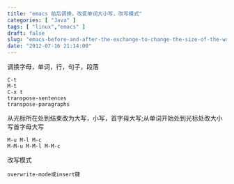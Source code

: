 ```yaml
---
title: "emacs 前后调换，改变单词大小写，改写模式"
categories: [ "Java" ]
tags: [ "linux","emacs" ]
draft: false
slug: "emacs-before-and-after-the-exchange-to-change-the-size-of-the-word-to-write-rewrite-mode"
date: "2012-07-16 21:14:00"
---
```


 调换字母，单词，行，句子，段落

    C-t
    M-t
    C-x t
    transpose-sentences
    transpose-paragraphs


<!--more-->


从光标所在处到结束改为大写，小写，首字母大写;从单词开始处到光标处改大小写首字母大写

    M-u M-l M-c
    M-M-u M-M-l M-M-c

改写模式

    overwrite-mode或insert键